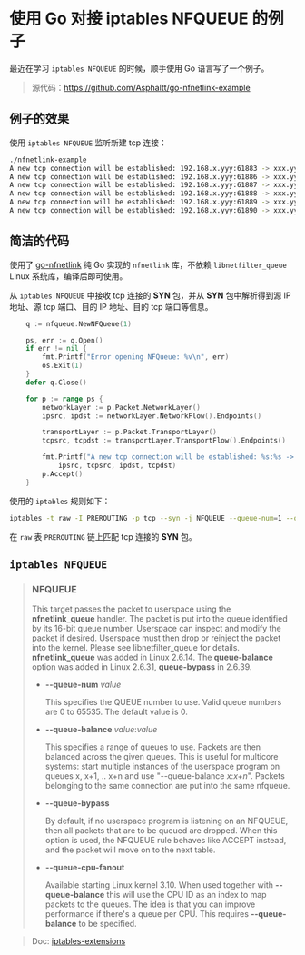 # 使用 Go 对接 iptables NFQUEUE 的例子

最近在学习 `iptables NFQUEUE` 的时候，顺手使用 Go 语言写了一个例子。

> 源代码：https://github.com/Asphaltt/go-nfnetlink-example

## 例子的效果

使用 `iptables NFQUEUE` 监听新建 tcp 连接：

```bash
./nfnetlink-example
A new tcp connection will be established: 192.168.x.yyy:61883 -> xxx.yyy.219.56:80
A new tcp connection will be established: 192.168.x.yyy:61886 -> xxx.yyy.219.56:80
A new tcp connection will be established: 192.168.x.yyy:61887 -> xxx.yyy.235.132:80
A new tcp connection will be established: 192.168.x.yyy:61888 -> xxx.yyy.235.132:80
A new tcp connection will be established: 192.168.x.yyy:61889 -> xxx.yyy.137.56:443
A new tcp connection will be established: 192.168.x.yyy:61890 -> xxx.yyy.137.56:443
```

## 简洁的代码

使用了 [go-nfnetlink](https://github.com/subgraph/go-nfnetlink) 纯 Go 实现的 `nfnetlink` 库，不依赖 `libnetfilter_queue` Linux 系统库，编译后即可使用。

从 `iptables NFQUEUE` 中接收 tcp 连接的 **SYN** 包，并从 **SYN** 包中解析得到源 IP 地址、源 tcp 端口、目的 IP 地址、目的 tcp 端口等信息。

```go
	q := nfqueue.NewNFQueue(1)

	ps, err := q.Open()
	if err != nil {
		fmt.Printf("Error opening NFQueue: %v\n", err)
		os.Exit(1)
	}
	defer q.Close()

	for p := range ps {
		networkLayer := p.Packet.NetworkLayer()
		ipsrc, ipdst := networkLayer.NetworkFlow().Endpoints()

		transportLayer := p.Packet.TransportLayer()
		tcpsrc, tcpdst := transportLayer.TransportFlow().Endpoints()

		fmt.Printf("A new tcp connection will be established: %s:%s -> %s:%s\n",
			ipsrc, tcpsrc, ipdst, tcpdst)
		p.Accept()
	}
```

使用的 `iptables` 规则如下：

```bash
iptables -t raw -I PREROUTING -p tcp --syn -j NFQUEUE --queue-num=1 --queue-bypass
```

在 `raw` 表 `PREROUTING` 链上匹配 tcp 连接的 **SYN** 包。

## `iptables NFQUEUE`

> ### NFQUEUE
>
> This target passes the packet to userspace using the **nfnetlink_queue** handler. The packet is put into the queue identified by its 16-bit queue number. Userspace can inspect and modify the packet if desired. Userspace must then drop or reinject the packet into the kernel. Please see libnetfilter_queue for details. **nfnetlink_queue** was added in Linux 2.6.14. The **queue-balance** option was added in Linux 2.6.31, **queue-bypass** in 2.6.39.
>
> - **--queue-num** *value*
>
>   This specifies the QUEUE number to use. Valid queue numbers are 0 to 65535. The default value is 0.
>
> 
>
> - **--queue-balance** *value*:*value*
>
>   This specifies a range of queues to use. Packets are then balanced across the given queues. This is useful for multicore systems: start multiple instances of the userspace program on queues x, x+1, .. x+n and use "--queue-balance *x*:*x+n*". Packets belonging to the same connection are put into the same nfqueue.
>
> 
>
> - **--queue-bypass**
>
>   By default, if no userspace program is listening on an NFQUEUE, then all packets that are to be queued are dropped. When this option is used, the NFQUEUE rule behaves like ACCEPT instead, and the packet will move on to the next table.
>
> 
>
> - **--queue-cpu-fanout**
>
>   Available starting Linux kernel 3.10. When used together with **--queue-balance** this will use the CPU ID as an index to map packets to the queues. The idea is that you can improve performance if there's a queue per CPU. This requires **--queue-balance** to be specified.

> Doc: [iptables-extensions](https://ipset.netfilter.org/iptables-extensions.man.html)